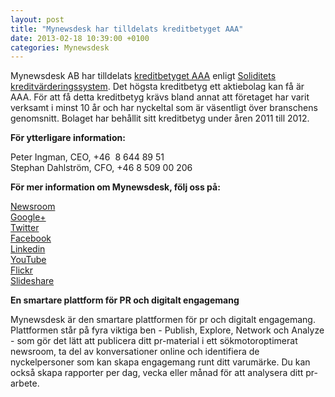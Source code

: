 ```yaml
---
layout: post
title: "Mynewsdesk har tilldelats kreditbetyget AAA"
date: 2013-02-18 10:39:00 +0100
categories: Mynewsdesk
---
```

 <div class='clearfix'><p>Mynewsdesk AB har tilldelats <a href="https://www.soliditet.se/cms/kreditvardering" target="_blank">kreditbetyget AAA</a> enligt <a href="https://www.soliditet.se/AAARatingModel" target="_blank">Soliditets kreditvärderingssystem</a>. Det högsta
kreditbetyg ett aktiebolag kan få är AAA. För att få detta kreditbetyg krävs bland annat att företaget har
varit verksamt i minst 10 år och har nyckeltal som är väsentligt över
branschens genomsnitt. Bolaget har behållit sitt
kreditbetyg under åren 2011 till 2012.&nbsp;</p><p><b>För ytterligare information:</b></p><p>Peter Ingman, CEO, +46&nbsp;
8 644 89 51<br>Stephan Dahlström, CFO, +46 8 509 00 206</p>
</div>
<div class='boilerplate'><p><strong>För mer information om Mynewsdesk, följ oss på:</strong></p>
<p><a href="/se/pressroom/newsdesk">Newsroom</a><a href="http://twitter.com/#!/mynewsdesk_se"><br /> </a><a href="https://plus.google.com/u/0/104884420513900925138">Google+</a><a href="http://twitter.com/#!/mynewsdesk_se"><br />Twitter</a><br /><a href="http://www.facebook.com/MyNewsdesk">Facebook</a><br /><a href="http://www.linkedin.com/company/mynewsdesk">Linkedin</a><br /><a href="http://www.youtube.com/user/mynewsdesk">YouTube</a><br /><a href="http://www.flickr.com/photos/mynewsdesk">Flickr</a><br /><a href="http://www.slideshare.net/MyNewsdesk">Slideshare</a></p>
<p><strong>En smartare plattform för PR och digitalt engagemang </strong></p>
<p>Mynewsdesk är den smartare plattformen för pr och digitalt engagemang. Plattformen står på fyra viktiga ben - Publish, Explore, Network och Analyze - som gör det lätt att publicera ditt pr-material i ett sökmotoroptimerat newsroom, ta del av konversationer online och identifiera de nyckelpersoner som kan skapa engagemang runt ditt varumärke. Du kan också skapa rapporter per dag, vecka eller månad för att analysera ditt pr-arbete.</p>
<p><span><strong><br /></strong></span></p></div>
